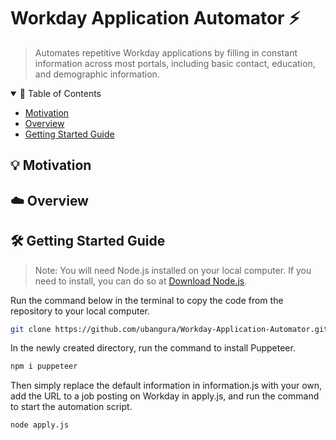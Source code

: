 # Workday Application Automator ⚡
> Automates repetitive Workday applications by filling in constant information across most portals, including basic contact, education, and demographic information.

> <!-- TABLE OF CONTENTS -->
<details open="open">
  <summary> 📖 Table of Contents</summary>
  <ul>
    <li><a href="#motivation"> Motivation</a></li>
    <li><a href="#overview"> Overview</a></li>
    <li><a href="#getting-started-guide"> Getting Started Guide</a>
    </li>
  </ul>
</details>

<!-- Motivation -->
<h2 id="motivation"> 💡 Motivation</h2>

<!-- OVERVIEW -->
<h2 id="overview"> ☁️ Overview</h2>

<!-- Getting Started Guide -->
<h2 id="getting-started-guide"> 🛠️ Getting Started Guide</h2>

> Note: You will need Node.js installed on your local computer. If you need to install, you can do so at [Download Node.js](https://nodejs.dev/en/download/).

Run the command below in the terminal to copy the code from the repository to your local computer.
```bash
git clone https://github.com/ubangura/Workday-Application-Automator.git
```

In the newly created directory, run the command to install Puppeteer.
```bash
npm i puppeteer
```

Then simply replace the default information in information.js with your own, add the URL to a job posting on Workday in apply.js, and run the command to start the automation script.
```bash
node apply.js
```
